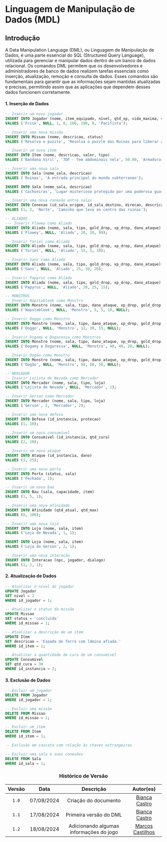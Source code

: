 # Linguagem de Manipulação de Dados (MDL)

## Introdução

A Data Manipulation Language (DML), ou Linguagem de Manipulação de Dados, é uma parte essencial do SQL (Structured Query Language), utilizada para gerenciar e manipular dados dentro de um banco de dados relacional. Os comandos DML permitem que os desenvolvedores e administradores de banco de dados realizem tarefas essenciais como inserção, atualização, remoção e consulta de dados. Esses comandos são fundamentais para garantir que as informações sejam mantidas atualizadas e precisas, permitindo assim que as aplicações que dependem desses dados funcionem corretamente.


#### 1. Inserção de Dados

```sql
-- Inserir um novo jogador
INSERT INTO Jogador (nome, item_equipado, nivel, qtd_xp, vida_maxima, vida_atual, afinidade, tipo_rota)
VALUES ('Frisk', NULL, 1, 0, 100, 100, 0, 'Pacifista');

-- Inserir uma nova missão
INSERT INTO Missao (nome, descricao, status)
VALUES ('Resolva o puzzle', 'Resolva o puzzle das Ruinas para liberar a porta para a outra sala', 'ativa');

-- Inserir um novo item
INSERT INTO Item (nome, descricao, valor, tipo)
VALUES ('Bandana Viril', '7DF - Tem abdominais nela', 50.00, 'Armadura');

-- Inserir uma nova sala
INSERT INTO Sala (nome_sala, descricao)
VALUES ('Ruinas', 'A entrada principal do mundo subterraneo');

INSERT INTO Sala (nome_sala, descricao)
VALUES ('Cachoeiras', 'Lugar misterioso protegido por uma poderosa guardiã');

-- Inserir uma nova conexão entre salas
INSERT INTO Conexao (id_sala_origem, id_sala_destino, direcao, descricao_conexao)
VALUES (1, 2, 'Norte', 'Caminho que leva ao centro das ruinas');

-- ALIADOS
--- Inserir Flowey como Aliado
INSERT INTO Aliado (nome, sala, tipo, gold_drop, xp_drop, dano_ataque)
VALUES ('Flowey', NULL, 'Aliado', 20, 10, 99);

-- Inserir Toriel como Aliado
INSERT INTO Aliado (nome, sala, tipo, gold_drop, xp_drop, dano_ataque)
VALUES ('Toriel', NULL, 'Aliado', 15, 5, 10);

-- Inserir Sans como Aliado
INSERT INTO Aliado (nome, sala, tipo, gold_drop, xp_drop, dano_ataque)
VALUES ('Sans', NULL, 'Aliado', 25, 30, 20);

-- Inserir Papyrus como Aliado
INSERT INTO Aliado (nome, sala, tipo, gold_drop, xp_drop, dano_ataque)
VALUES ('Papyrus', NULL, 'Aliado', 20, 25, 15);

-- MONSTROS
-- Inserir Napstablook como Monstro
INSERT INTO Monstro (nome, sala, tipo, dano_ataque, xp_drop, gold_drop, item_drop)
VALUES ('Napstablook', NULL, 'Monstro', 5, 5, 10, NULL);

-- Inserir Doggo como Monstro
INSERT INTO Monstro (nome, sala, tipo, dano_ataque, xp_drop, gold_drop, item_drop)
VALUES ('Doggo', NULL, 'Monstro', 12, 30, 15, NULL);

-- Inserir Dogamy e Dogaressa como Monstros
INSERT INTO Monstro (nome, sala, tipo, dano_ataque, xp_drop, gold_drop, item_drop)
VALUES ('Dogamy e Dogaressa', NULL, 'Monstro', 40, 40, 20, NULL);

-- Inserir Dogão como Monstro
INSERT INTO Monstro (nome, sala, tipo, dano_ataque, xp_drop, gold_drop, item_drop)
VALUES ('Dogão', NULL, 'Monstro', 80, 60, 50, NULL);

-- MERCADOR
-- Inserir Lojista de Nevada como Mercador
INSERT INTO Mercador (nome, sala, tipo, loja)
VALUES ('Lojista de Nevada', NULL, 'Mercador', 1);

-- Inserir Gerson como Mercador
INSERT INTO Mercador (nome, sala, tipo, loja)
VALUES ('Gerson', 2, 'Mercador', 2);

-- Inserir uma nova defesa
INSERT INTO Defesa (id_instancia, protecao)
VALUES (1, 10);

-- Inserir um novo consumível
INSERT INTO Consumivel (id_instancia, qtd_cura)
VALUES (2, 20);

-- Inserir um novo ataque
INSERT INTO Ataque (id_instancia, dano)
VALUES (3, 25);

-- Inserir uma nova porta
INSERT INTO Porta (status, sala)
VALUES ('Fechada', 1);

-- Inserir um novo baú
INSERT INTO Bau (sala, capacidade, item)
VALUES (1, 5, 1);

-- Inserir uma nova afinidade
INSERT INTO Afinidade (qtd_atual, qtd_max)
VALUES (0, 100);

-- Inserir uma nova loja
INSERT INTO Loja (nome, sala, item)
VALUES ('Loja de Nevada', 1, 1);

INSERT INTO Loja (nome, sala, item)
VALUES ('Loja do Gerson', 2, 1);

-- Inserir uma nova interação
INSERT INTO Interacao (npc, jogador, dialogo)
VALUES (1, 1, 1);
```

#### 2. Atualização de Dados

```sql
-- Atualizar o nível do jogador
UPDATE Jogador
SET nivel = 2
WHERE id_jogador = 1;

-- Atualizar o status da missão
UPDATE Missao
SET status = 'concluída'
WHERE id_missao = 1;

-- Atualizar a descrição de um item
UPDATE Item
SET descricao = 'Espada de ferro com lâmina afiada.'
WHERE id_item = 1;

-- Atualizar a quantidade de cura de um consumível
UPDATE Consumivel
SET qtd_cura = 30
WHERE id_instancia = 2;
```

#### 3. Exclusão de Dados

```sql
-- Excluir um jogador
DELETE FROM Jogador
WHERE id_jogador = 1;

-- Excluir uma missão
DELETE FROM Missao
WHERE id_missao = 1;

-- Excluir um item
DELETE FROM Item
WHERE id_item = 1;

-- Exclusão em cascata com relação às chaves estrangeiras

-- Excluir uma sala e suas conexões
DELETE FROM Sala
WHERE id_sala = 1;
```

<center>


### Histórico de Versão
| Versão | Data | Descrição | Autor(es) |
| :-: | :-: | :-: | :-: | 
| `1.0`  | 07/08/2024 | Criação do documento  | [Bianca Castro](https://github.com/BiancaPatrocinio7) |   
| `1.1`  | 17/08/2024 | Primeira versão do DML | [Bianca Castro](https://github.com/BiancaPatrocinio7) |
| `1.2`  | 18/08/2024 | Adicionando algumas informações do jogo | [Marcos Castilhos](https://github.com/Marcosatc147) |
</center>